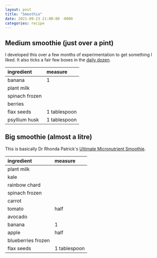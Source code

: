 ```yaml
---
layout: post
title: "Smoothie"
date: 2021-09-23 21:00:00 -0000
categories: recipe
---
```


## Medium smoothie (just over a pint)

I developed this over a few months of experimentation to get something I liked. It also ticks a fair few boxes in the [daily dozen](https://nutritionfacts.org/daily-dozen-challenge/).

| ingredient     | measure      |
|:---------------|:-------------|
| banana         | 1            |
| plant milk     |              |
| spinach frozen |              |
| berries        |              |
| flax seeds     | 1 tablespoon |
| psyllium husk  | 1 tablespoon |


## Big smoothie (almost a litre)

This is basically Dr Rhonda Patrick's [Ultimate Micronutrient Smoothie](https://www.youtube.com/watch?v=Ys86ZgjQQYg).

| ingredient         | measure      |
|:-------------------|:-------------|
| plant milk         |              |
| kale               |              |
| rainbow chard      |              |
| spinach frozen     |              |
| carrot             |              |
| tomato             | half         |
| avocado            |              |
| banana             | 1            |
| apple              | half         |
| blueberries frozen |              |
| flax seeds         | 1 tablespoon |
